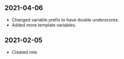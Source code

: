 ## 2021-04-06

- Changed variable prefix to have double underscores.
- Added more template variables.

## 2021-02-05

- Created role.
